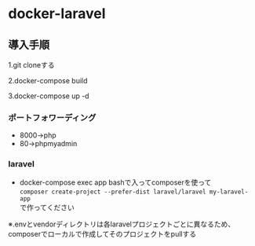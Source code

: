 # docker-laravel 

## 導入手順

1.git cloneする

2.docker-compose build

3.docker-compose up -d

### ポートフォワーディング

* 8000→php
* 80→phpmyadmin

### laravel

* docker-compose exec app bashで入ってcomposerを使って
　<br>```composer create-project --prefer-dist laravel/laravel my-laravel-app```
  <br>で作ってください


※.envとvendorディレクトリは各laravelプロジェクトごとに異なるため、composerでローカルで作成してそのプロジェクトをpullする
